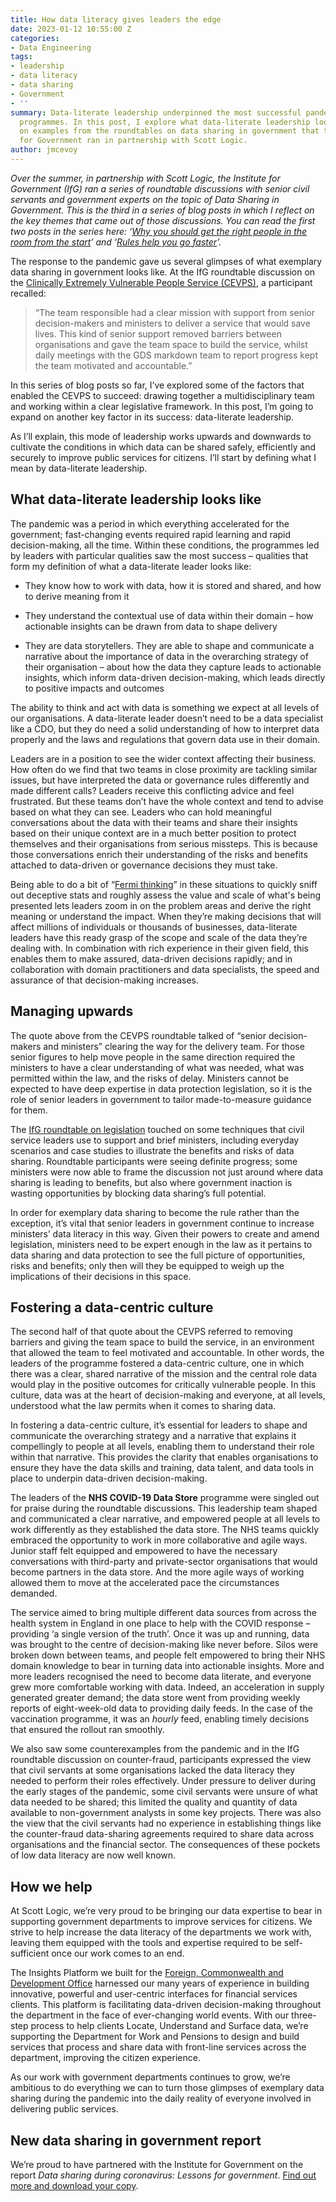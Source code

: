 ```yaml
---
title: How data literacy gives leaders the edge
date: 2023-01-12 10:55:00 Z
categories:
- Data Engineering
tags:
- leadership
- data literacy
- data sharing
- Government
- ''
summary: Data-literate leadership underpinned the most successful pandemic-response
  programmes. In this post, I explore what data-literate leadership looks like, drawing
  on examples from the roundtables on data sharing in government that the Institute
  for Government ran in partnership with Scott Logic.
author: jmcevoy
---
```


*Over the summer, in partnership with Scott Logic, the Institute for Government (IfG) ran a series of roundtable discussions with senior civil servants and government experts on the topic of Data Sharing in Government. This is the third in a series of blog posts in which I reflect on the key themes that came out of those discussions. You can read the first two posts in the series here: ‘[Why you should get the right people in the room from the start](https://blog.scottlogic.com/2022/11/18/why-you-should-get-the-right-people-in-the-room-from-the-start.html)’ and ‘[Rules help you go faster](https://blog.scottlogic.com/2022/11/30/rules-help-you-go-faster.html)’.*

The response to the pandemic gave us several glimpses of what exemplary data sharing in government looks like. At the IfG roundtable discussion on the [Clinically Extremely Vulnerable People Service (CEVPS)](https://www.instituteforgovernment.org.uk/publications/clinically-extremely-vulnerable-people-service), a participant recalled:

> “The team responsible had a clear mission with support from senior decision-makers and ministers to deliver a service that would save lives. This kind of senior support removed barriers between organisations and gave the team space to build the service, whilst daily meetings with the GDS markdown team to report progress kept the team motivated and accountable.”

In this series of blog posts so far, I’ve explored some of the factors that enabled the CEVPS to succeed: drawing together a multidisciplinary team and working within a clear legislative framework. In this post, I’m going to expand on another key factor in its success: data-literate leadership.

As I’ll explain, this mode of leadership works upwards and downwards to cultivate the conditions in which data can be shared safely, efficiently and securely to improve public services for citizens. I’ll start by defining what I mean by data-literate leadership.

## What data-literate leadership looks like

The pandemic was a period in which everything accelerated for the government; fast-changing events required rapid learning and rapid decision-making, all the time. Within these conditions, the programmes led by leaders with particular qualities saw the most success – qualities that form my definition of what a data-literate leader looks like:

* They know how to work with data, how it is stored and shared, and how to derive meaning from it

* They understand the contextual use of data within their domain – how actionable insights can be drawn from data to shape delivery

* They are data storytellers. They are able to shape and communicate a narrative about the importance of data in the overarching strategy of their organisation – about how the data they capture leads to actionable insights, which inform data-driven decision-making, which leads directly to positive impacts and outcomes

The ability to think and act with data is something we expect at all levels of our organisations. A data-literate leader doesn’t need to be a data specialist like a CDO, but they do need a solid understanding of how to interpret data properly and the laws and regulations that govern data use in their domain.

Leaders are in a position to see the wider context affecting their business. How often do we find that two teams in close proximity are tackling similar issues, but have interpreted the data or governance rules differently and made different calls? Leaders receive this conflicting advice and feel frustrated. But these teams don’t have the whole context and tend to advise based on what they can see. Leaders who can hold meaningful conversations about the data with their teams and share their insights based on their unique context are in a much better position to protect themselves and their organisations from serious missteps. This is because those conversations enrich their understanding of the risks and benefits attached to data-driven or governance decisions they must take.

Being able to do a bit of “[Fermi thinking](https://en.wikipedia.org/wiki/Fermi_problem)” in these situations to quickly sniff out deceptive stats and roughly assess the value and scale of what's being presented lets leaders zoom in on the problem areas and derive the right meaning or understand the impact. When they’re making decisions that will affect millions of individuals or thousands of businesses, data-literate leaders have this ready grasp of the scope and scale of the data they’re dealing with. In combination with rich experience in their given field, this enables them to make assured, data-driven decisions rapidly; and in collaboration with domain practitioners and data specialists, the speed and assurance of that decision-making increases.

## Managing upwards

The quote above from the CEVPS roundtable talked of “senior decision-makers and ministers” clearing the way for the delivery team. For those senior figures to help move people in the same direction required the ministers to have a clear understanding of what was needed, what was permitted within the law, and the risks of delay. Ministers cannot be expected to have deep expertise in data protection legislation, so it is the role of senior leaders in government to tailor made-to-measure guidance for them.

The [IfG roundtable on legislation](https://www.instituteforgovernment.org.uk/publications/legislation-support-data-sharing) touched on some techniques that civil service leaders use to support and brief ministers, including everyday scenarios and case studies to illustrate the benefits and risks of data sharing. Roundtable participants were seeing definite progress; some ministers were now able to frame the discussion not just around where data sharing is leading to benefits, but also where government inaction is wasting opportunities by blocking data sharing’s full potential.

In order for exemplary data sharing to become the rule rather than the exception, it’s vital that senior leaders in government continue to increase ministers’ data literacy in this way. Given their powers to create and amend legislation, ministers need to be expert enough in the law as it pertains to data sharing and data protection to see the full picture of opportunities, risks and benefits; only then will they be equipped to weigh up the implications of their decisions in this space.

## Fostering a data-centric culture

The second half of that quote about the CEVPS referred to removing barriers and giving the team space to build the service, in an environment that allowed the team to feel motivated and accountable. In other words, the leaders of the programme fostered a data-centric culture, one in which there was a clear, shared narrative of the mission and the central role data would play in the positive outcomes for critically vulnerable people. In this culture, data was at the heart of decision-making and everyone, at all levels, understood what the law permits when it comes to sharing data.

In fostering a data-centric culture, it’s essential for leaders to shape and communicate the overarching strategy and a narrative that explains it compellingly to people at all levels, enabling them to understand their role within that narrative. This provides the clarity that enables organisations to ensure they have the data skills and training, data talent, and data tools in place to underpin data-driven decision-making.

The leaders of the **NHS COVID-19 Data Store** programme were singled out for praise during the roundtable discussions. This leadership team shaped and communicated a clear narrative, and empowered people at all levels to work differently as they established the data store. The NHS teams quickly embraced the opportunity to work in more collaborative and agile ways. Junior staff felt equipped and empowered to have the necessary conversations with third-party and private-sector organisations that would become partners in the data store. And the more agile ways of working allowed them to move at the accelerated pace the circumstances demanded.

The service aimed to bring multiple different data sources from across the health system in England in one place to help with the COVID response – providing ‘a single version of the truth’. Once it was up and running, data was brought to the centre of decision-making like never before. Silos were broken down between teams, and people felt empowered to bring their NHS domain knowledge to bear in turning data into actionable insights. More and more leaders recognised the need to become data literate, and everyone grew more comfortable working with data. Indeed, an acceleration in supply generated greater demand; the data store went from providing weekly reports of eight-week-old data to providing daily feeds. In the case of the vaccination programme, it was an *hourly* feed, enabling timely decisions that ensured the rollout ran smoothly.

We also saw some counterexamples from the pandemic and in the IfG roundtable discussion on counter-fraud, participants expressed the view that civil servants at some organisations lacked the data literacy they needed to perform their roles effectively. Under pressure to deliver during the early stages of the pandemic, some civil servants were unsure of what data needed to be shared; this limited the quality and quantity of data available to non-government analysts in some key projects. There was also the view that the civil servants had no experience in establishing things like the counter-fraud data-sharing agreements required to share data across organisations and the financial sector. The consequences of these pockets of low data literacy are now well known.

## How we help

At Scott Logic, we’re very proud to be bringing our data expertise to bear in supporting government departments to improve services for citizens. We strive to help increase the data literacy of the departments we work with, leaving them equipped with the tools and expertise required to be self-sufficient once our work comes to an end.

The Insights Platform we built for the [Foreign, Commonwealth and Development Office](https://www.scottlogic.com/our-work/foreign-commonwealth-and-development-office) harnessed our many years of experience in building innovative, powerful and user-centric interfaces for financial services clients. This platform is facilitating data-driven decision-making throughout the department in the face of ever-changing world events. With our three-step process to help clients Locate, Understand and Surface data, we’re supporting the Department for Work and Pensions to design and build services that process and share data with front-line services across the department, improving the citizen experience.

As our work with government departments continues to grow, we’re ambitious to do everything we can to turn those glimpses of exemplary data sharing during the pandemic into the daily reality of everyone involved in delivering public services.

## New data sharing in government report

We’re proud to have partnered with the Institute for Government on the report *Data sharing during coronavirus: Lessons for government*. [Find out more and download your copy](https://www.scottlogic.com/data-sharing-in-government).
